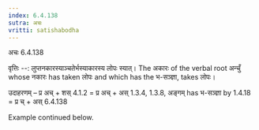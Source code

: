 ```yaml
---
index: 6.4.138
sutra: अचः
vritti: satishabodha
---
```



 अचः 6.4.138 


वृत्तिः --: लुप्तनकारस्याञ्चतेर्भस्याकारस्य लोपः स्यात्। The अकारः of the verbal root अन्चुँ whose नकारः has taken लोपः and which has the भ-सञ्ज्ञा, takes लोपः। 


उदाहरणम् – प्र अच् + शस् 4.1.2 = प्र अच् + अस् 1.3.4, 1.3.8, अङ्गम् has भ-सञ्ज्ञा by 1.4.18 = प्र च् + अस् 6.4.138 


Example continued below. 


